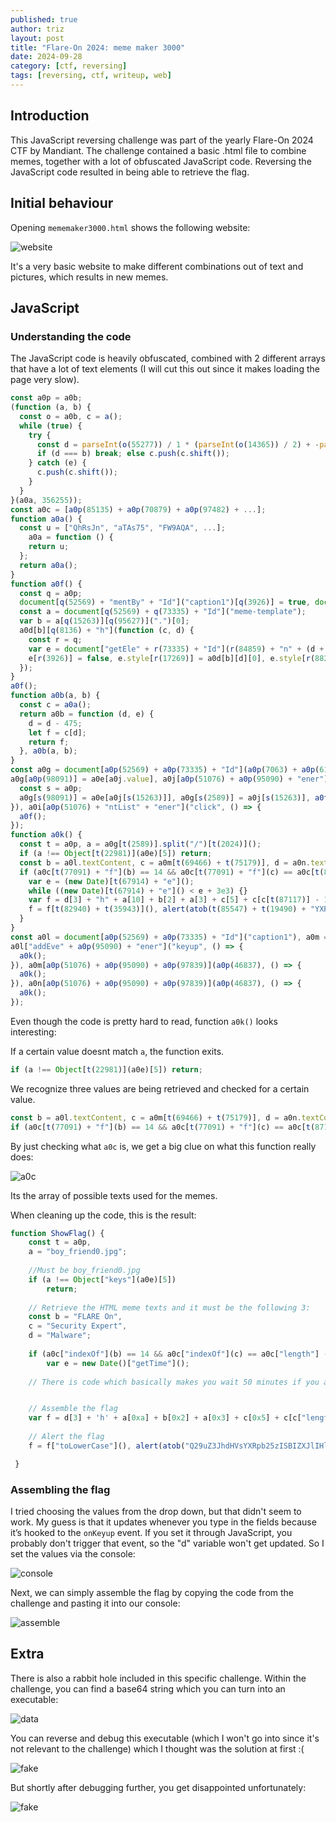```yaml
---
published: true
author: triz
layout: post
title: "Flare-On 2024: meme maker 3000"
date: 2024-09-28
category: [ctf, reversing]
tags: [reversing, ctf, writeup, web]
---
```


## Introduction

This JavaScript reversing challenge was part of the yearly Flare-On 2024 CTF by Mandiant. The challenge contained a basic .html file to combine memes, together with a lot of obfuscated JavaScript code. Reversing the JavaScript code resulted in being able to retrieve the flag.

## Initial behaviour

Opening `mememaker3000.html` shows the following website:

![website](https://i.imgur.com/64Jwjc8.png)


It's a very basic website to make different combinations out of text and pictures, which results in new memes.

## JavaScript
### Understanding the code

The JavaScript code is heavily obfuscated, combined with 2 different arrays that have a lot of text elements (I will cut this out since it makes loading the page very slow).

```javascript
const a0p = a0b;
(function (a, b) {
  const o = a0b, c = a();
  while (true) {
    try {
      const d = parseInt(o(55277)) / 1 * (parseInt(o(14365)) / 2) + -parseInt(o(68223)) / 3 * (-parseInt(o(90066)) / 4) + parseInt(o(76024)) / 5 + -parseInt(o(73788)) / 6 + parseInt(o(58137)) / 7 * (parseInt(o(59039)) / 8) + -parseInt(o(97668)) / 9 + parseInt(o(26726)) / 10 * (-parseInt(o(11835)) / 11);
      if (d === b) break; else c.push(c.shift());
    } catch (e) {
      c.push(c.shift());
    }
  }
}(a0a, 356255));
const a0c = [a0p(85135) + a0p(70879) + a0p(97482) + ...];
function a0a() {
  const u = ["QhRsJn", "aTAs75", "FW9AQA", ...];
    a0a = function () {
    return u;
  };
  return a0a();
}
function a0f() {
  const q = a0p;
  document[q(52569) + "mentBy" + "Id"]("caption1")[q(3926)] = true, document[q(52569) + "mentBy" + "Id"](q(84859) + "n2")[q(3926)] = true, document[q(52569) + q(73335) + "Id"]("caption3").hidden = true;
  const a = document[q(52569) + q(73335) + "Id"]("meme-template");
  var b = a[q(15263)][q(95627)](".")[0];
  a0d[b][q(8136) + "h"](function (c, d) {
    const r = q;
    var e = document["getEle" + r(73335) + "Id"](r(84859) + "n" + (d + 1));
    e[r(3926)] = false, e.style[r(17269)] = a0d[b][d][0], e.style[r(88249)] = a0d[b][d][1], e[r(69466) + r(75179)] = a0c[Math[r(16279)](Math[r(28352)]() * (a0c[r(87117)] - 1))];
  });
}
a0f();
function a0b(a, b) {
  const c = a0a();
  return a0b = function (d, e) {
    d = d - 475;
    let f = c[d];
    return f;
  }, a0b(a, b);
}
const a0g = document[a0p(52569) + a0p(73335) + "Id"](a0p(7063) + a0p(61697)), a0h = document[a0p(52569) + a0p(73335) + "Id"](a0p(69287) + a0p(50870) + "er"), a0i = document[a0p(52569) + "mentBy" + "Id"](a0p(64291)), a0j = document[a0p(52569) + "mentBy" + "Id"](a0p(67415) + a0p(95610) + "e");
a0g[a0p(98091)] = a0e[a0j.value], a0j[a0p(51076) + a0p(95090) + "ener"](a0p(18165), () => {
  const s = a0p;
  a0g[s(98091)] = a0e[a0j[s(15263)]], a0g[s(2589)] = a0j[s(15263)], a0f();
}), a0i[a0p(51076) + "ntList" + "ener"]("click", () => {
  a0f();
});
function a0k() {
  const t = a0p, a = a0g[t(2589)].split("/")[t(2024)]();
  if (a !== Object[t(22981)](a0e)[5]) return;
  const b = a0l.textContent, c = a0m[t(69466) + t(75179)], d = a0n.textContent;
  if (a0c[t(77091) + "f"](b) == 14 && a0c[t(77091) + "f"](c) == a0c[t(87117)] - 1 && a0c[t(77091) + "f"](d) == 22) {
    var e = (new Date)[t(67914) + "e"]();
    while ((new Date)[t(67914) + "e"]() < e + 3e3) {}
    var f = d[3] + "h" + a[10] + b[2] + a[3] + c[5] + c[c[t(87117)] - 1] + "5" + a[3] + "4" + a[3] + c[2] + c[4] + c[3] + "3" + d[2] + a[3] + "j4" + a0c[1][2] + d[4] + "5" + c[2] + d[5] + "1" + c[11] + "7" + a0c[21][1] + b[t(89657) + "e"](" ", "-") + a[11] + a0c[4][t(39554) + t(91499)](12, 15);
    f = f[t(82940) + t(35943)](), alert(atob(t(85547) + t(19490) + "YXRpb2" + t(94350) + t(43672) + t(91799) + t(68036)) + f);
  }
}
const a0l = document[a0p(52569) + a0p(73335) + "Id"]("caption1"), a0m = document[a0p(52569) + a0p(73335) + "Id"](a0p(84859) + "n2"), a0n = document.getElementById(a0p(84859) + "n3");
a0l["addEve" + a0p(95090) + "ener"]("keyup", () => {
  a0k();
}), a0m[a0p(51076) + a0p(95090) + a0p(97839)](a0p(46837), () => {
  a0k();
}), a0n[a0p(51076) + a0p(95090) + a0p(97839)](a0p(46837), () => {
  a0k();
});
```

Even though the code is pretty hard to read, function `a0k()` looks interesting:

If a certain value doesnt match `a`, the function exits.
```javascript
if (a !== Object[t(22981)](a0e)[5]) return;
```
We recognize three values are being retrieved and checked for a certain value.
```javascript
const b = a0l.textContent, c = a0m[t(69466) + t(75179)], d = a0n.textContent;
if (a0c[t(77091) + "f"](b) == 14 && a0c[t(77091) + "f"](c) == a0c[t(87117)] - 1 && a0c[t(77091) + "f"](d) == 22)
```

By just checking what `a0c` is, we get a big clue on what this function really does:

![a0c](https://i.imgur.com/B6Ro6ts.png)

Its the array of possible texts used for the memes.

When cleaning up the code, this is the result:

```javascript
function ShowFlag() { 
    const t = a0p, 
    a = "boy_friend0.jpg"; 
    
    //Must be boy_friend0.jpg
    if (a !== Object["keys"](a0e)[5]) 
        return; 
    
    // Retrieve the HTML meme texts and it must be the following 3: 
    const b = "FLARE On", 
    c = "Security Expert", 
    d = "Malware"; 
                    
    if (a0c["indexOf"](b) == 14 && a0c["indexOf"](c) == a0c["length"] - 1 && a0c["indexOf"](d) == 22) { 
        var e = new Date()["getTime"](); 
        
    // There is code which basically makes you wait 50 minutes if you assemble the correct picture & text manually which I left out


    // Assemble the flag
    var f = d[3] + 'h' + a[0xa] + b[0x2] + a[0x3] + c[0x5] + c[c["length"] - 0x1] + '5' + a[0x3] + '4' + a[0x3] + c[0x2] + c[0x4] + c[0x3] + '3' + d[0x2] + a[0x3] + 'j4' + a0c[0x1][0x2] + d[0x4] + '5' + c[0x2] + d[0x5] + '1' + c[0xb] + '7' + a0c[0x15][0x1] + b["replace"]('\x20', '-') + a[0xb] + a0c[0x4]["substring"](0xc, 0xf); 
    
    // Alert the flag
    f = f["toLowerCase"](), alert(atob("Q29uZ3JhdHVsYXRpb25zISBIZXJlIHlvdSBnbzog") + f); }

 }
 ```
 ### Assembling the flag

I tried choosing the values from the drop down, but that didn't seem to work.
My guess is that it updates whenever you type in the fields because it’s hooked to the `onKeyup` event. If you set it through JavaScript, you probably don't trigger that event, so the "d" variable won't get updated. So I set the values via the console:

 ![console](https://i.imgur.com/GSV4irO.png)

Next, we can simply assemble the flag by copying the code from the challenge and pasting it into our console: 

![assemble](https://i.imgur.com/7toJZgk.png)


## Extra

There is also a rabbit hole included in this specific challenge.
Within the challenge, you can find a base64 string which you can turn into an executable:

![data](https://i.imgur.com/rPOETML.png)

You can reverse and debug this executable (which I won't go into since it's not relevant to the challenge) which I thought was the solution at first :(

![fake](https://i.imgur.com/CZ7nZ7q.png)

But shortly after debugging further, you get disappointed unfortunately:

![fake](https://i.imgur.com/Bb0Ih5v.png)